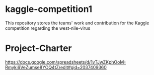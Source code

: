 # kaggle-competition1
This repository stores the teams' work and contribution for the Kaggle competition regarding the west-nile-virus


# Project-Charter
https://docs.google.com/spreadsheets/d/1vTJwZKphOoM-Rmyki6VeZumse8YOQ4tZ/edit#gid=2037409360
